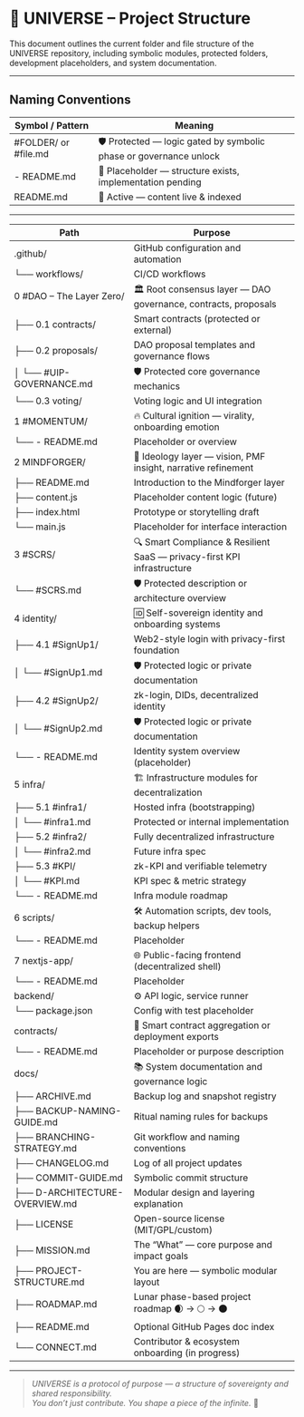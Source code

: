 # 📂 UNIVERSE – Project Structure  
This document outlines the current folder and file structure of the UNIVERSE repository, including symbolic modules, protected folders, development placeholders, and system documentation.

---


## Naming Conventions

| Symbol / Pattern           | Meaning                                                                 |
|----------------------------|-------------------------------------------------------------------------|
| #FOLDER/ or #file.md   | 🛡️ Protected — logic gated by symbolic phase or governance unlock       |
| - README.md              | 📎 Placeholder — structure exists, implementation pending                |
| README.md                | 📘 Active — content live & indexed                                       |


---


| Path                           | Purpose                                                                 |
|--------------------------------|-------------------------------------------------------------------------|
| .github/                       | GitHub configuration and automation                                     |
| └── workflows/                 | CI/CD workflows                                                         |
| 0 #DAO – The Layer Zero/       | 🏛️ Root consensus layer — DAO governance, contracts, proposals          |
| ├── 0.1 contracts/             | Smart contracts (protected or external)                                 |
| ├── 0.2 proposals/             | DAO proposal templates and governance flows                             |
| │   └── #UIP-GOVERNANCE.md     | 🛡️ Protected core governance mechanics                                  |
| └── 0.3 voting/                | Voting logic and UI integration                                         |
| 1 #MOMENTUM/                   | 🔥 Cultural ignition — virality, onboarding emotion                     |
| └── - README.md                | Placeholder or overview                                                 |
| 2 MINDFORGER/                  | 🧠 Ideology layer — vision, PMF insight, narrative refinement           |
| ├── README.md                  | Introduction to the Mindforger layer                                    |
| ├── content.js                 | Placeholder content logic (future)                                      |
| ├── index.html                 | Prototype or storytelling draft                                         |
| └── main.js                    | Placeholder for interface interaction                                   |
| 3 #SCRS/                       | 🔍 Smart Compliance & Resilient SaaS — privacy-first KPI infrastructure |
| └── #SCRS.md                   | 🛡️ Protected description or architecture overview                       |
| 4 identity/                    | 🆔 Self-sovereign identity and onboarding systems                        |
| ├── 4.1 #SignUp1/              | Web2-style login with privacy-first foundation                          |
| │   └── #SignUp1.md            | 🛡️ Protected logic or private documentation                             |
| ├── 4.2 #SignUp2/              | zk-login, DIDs, decentralized identity                                  |
| │   └── #SignUp2.md            | 🛡️ Protected logic or private documentation                             |
| └── - README.md                | Identity system overview (placeholder)                                  |
| 5 infra/                       | 🏗️ Infrastructure modules for decentralization                          |
| ├── 5.1 #infra1/               | Hosted infra (bootstrapping)                                            |
| │   └── #infra1.md             | Protected or internal implementation                                    |
| ├── 5.2 #infra2/               | Fully decentralized infrastructure                                      |
| │   └── #infra2.md             | Future infra spec                                                       |
| ├── 5.3 #KPI/                  | zk-KPI and verifiable telemetry                                         |
| │   └── #KPI.md                | KPI spec & metric strategy                                              |
| └── - README.md                | Infra module roadmap                                                    |
| 6 scripts/                     | 🛠️ Automation scripts, dev tools, backup helpers                        |
| └── - README.md                | Placeholder                                                             |
| 7 nextjs-app/                  | 🌐 Public-facing frontend (decentralized shell)                         |
| └── - README.md                | Placeholder                                                             |
| backend/                       | ⚙️ API logic, service runner                                            |
| └── package.json               | Config with test placeholder                                            |
| contracts/                     | 🔐 Smart contract aggregation or deployment exports                     |
| └── - README.md                | Placeholder or purpose description                                      |
| docs/                          | 📚 System documentation and governance logic                            |
| ├── ARCHIVE.md                 | Backup log and snapshot registry                                        |
| ├── BACKUP-NAMING-GUIDE.md     | Ritual naming rules for backups                                         |
| ├── BRANCHING-STRATEGY.md      | Git workflow and naming conventions                                     |
| ├── CHANGELOG.md               | Log of all project updates                                              |
| ├── COMMIT-GUIDE.md            | Symbolic commit structure                                               |
| ├── D-ARCHITECTURE-OVERVIEW.md | Modular design and layering explanation                                 |
| ├── LICENSE                    | Open-source license (MIT/GPL/custom)                                    |
| ├── MISSION.md                 | The “What” — core purpose and impact goals                              |
| ├── PROJECT-STRUCTURE.md       | You are here — symbolic modular layout                                  |
| ├── ROADMAP.md                 | Lunar phase-based project roadmap 🌒 → 🌕 → 🌑                          |
| ├── README.md                  | Optional GitHub Pages doc index                                         |
| └── CONNECT.md                 | Contributor & ecosystem onboarding (in progress)                        |


---

> _UNIVERSE is a protocol of purpose — a structure of sovereignty and shared responsibility.  
> You don’t just contribute. You shape a piece of the infinite._ 🌌
